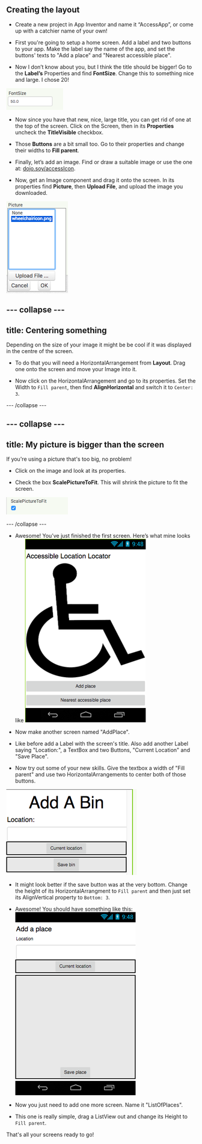 ## Creating the layout

+ Create a new project in App Inventor and name it “AccessApp”, or come up with a catchier name of your own!

+ First you're going to setup a home screen. Add a label and two buttons to your app. Make the label say the name of the app, and set the buttons' texts to "Add a place" and "Nearest accessible place".

+ Now I don’t know about you, but I think the title should be bigger! Go to the **Label’s** Properties and find **FontSize**. Change this to something nice and large. I chose 20!

![](images/fontsize.png)

+ Now since you have that new, nice, large title, you can get rid of one at the top of the screen. Click on the Screen, then in its **Properties** uncheck the **TitleVisible** checkbox.

+ Those **Buttons** are a bit small too. Go to their properties and change their widths to **Fill parent**.

+ Finally, let’s add an image. Find or draw a suitable image or use the one at: [dojo.soy/accessIcon](TODO-LINK). 

+ Now, get an Image component and drag it onto the screen. In its properties find **Picture**, then **Upload File**, and upload the image you downloaded.

![](images/upload_image.png)

--- collapse ---
---
title: Centering something
---

Depending on the size of your image it might be be cool if it was displayed in the centre of the screen. 

+ To do that you will need a HorizontalArrangement from **Layout**. Drag one onto the screen and move your Image into it.

+ Now click on the HorizontalArrangement and go to its properties. Set the Width to `Fill parent`, then find **AlignHorizontal** and switch it to `Center: 3`.

--- /collapse ---

--- collapse ---
---
title: My picture is bigger than the screen
---

If you're using a picture that's too big, no problem!

+ Click on the image and look at its properties.

+ Check the box **ScalePictureToFit**. This will shrink the picture to fit the screen.

![](images/s3ScalePicture.png)

--- /collapse ---

+ Awesome! You’ve just finished the first screen. Here’s what mine looks like
![](images/screen1.png)

+ Now make another screen named "AddPlace".

+ Like before add a Label with the screen's title. Also add another Label saying "Location:", a TextBox and two Buttons, "Current Location" and "Save Place".

+ Now try out some of your new skills. Give the textbox a width of "Fill parent" and use two HorizontalArrangements to center both of those buttons.

![](images/componenetsInAddABin.png)

+ It might look better if the save button was at the very bottom. Change the height of its HorizontalArrangment to `Fill parent` and then just set its AlignVertical property to `Bottom: 3`.

+ Awesome! You should have something like this:
![](images/AddPlace.png)

+ Now you just need to add one more screen. Name it "ListOfPlaces".

+ This one is really simple, drag a ListView out and change its Height to `Fill parent`.

That's all your screens ready to go!
